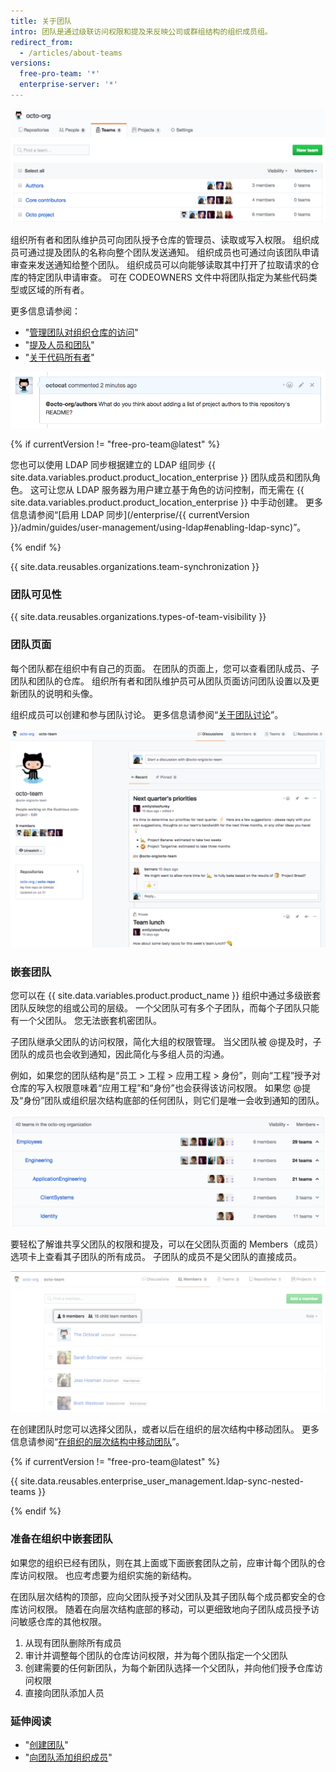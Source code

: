 ```yaml
---
title: 关于团队
intro: 团队是通过级联访问权限和提及来反映公司或群组结构的组织成员组。
redirect_from:
  - /articles/about-teams
versions:
  free-pro-team: '*'
  enterprise-server: '*'
---
```


![组织中的团队列表](/assets/images/help/teams/org-list-of-teams.png)

组织所有者和团队维护员可向团队授予仓库的管理员、读取或写入权限。 组织成员可通过提及团队的名称向整个团队发送通知。 组织成员也可通过向该团队申请审查来发送通知给整个团队。 组织成员可以向能够读取其中打开了拉取请求的仓库的特定团队申请审查。 可在 CODEOWNERS 文件中将团队指定为某些代码类型或区域的所有者。

更多信息请参阅：
- "[管理团队对组织仓库的访问](/articles/managing-team-access-to-an-organization-repository)"
- "[提及人员和团队](/articles/basic-writing-and-formatting-syntax/#mentioning-people-and-teams)"
- "[关于代码所有者](/articles/about-code-owners/)"

![团队提及图像](/assets/images/help/teams/team-mention.png)

{% if currentVersion != "free-pro-team@latest" %}

您也可以使用 LDAP 同步根据建立的 LDAP 组同步 {{ site.data.variables.product.product_location_enterprise }} 团队成员和团队角色。 这可让您从 LDAP 服务器为用户建立基于角色的访问控制，而无需在 {{ site.data.variables.product.product_location_enterprise }} 中手动创建。 更多信息请参阅“[启用 LDAP 同步](/enterprise/{{ currentVersion }}/admin/guides/user-management/using-ldap#enabling-ldap-sync)”。

{% endif %}

{{ site.data.reusables.organizations.team-synchronization }}

### 团队可见性

{{ site.data.reusables.organizations.types-of-team-visibility }}

### 团队页面

每个团队都在组织中有自己的页面。 在团队的页面上，您可以查看团队成员、子团队和团队的仓库。 组织所有者和团队维护员可从团队页面访问团队设置以及更新团队的说明和头像。

组织成员可以创建和参与团队讨论。 更多信息请参阅“[关于团队讨论](/articles/about-team-discussions)”。

![列出团队成员和讨论的团队页面](/assets/images/help/organizations/team-page-discussions-tab.png)

### 嵌套团队

您可以在 {{ site.data.variables.product.product_name }} 组织中通过多级嵌套团队反映您的组或公司的层级。 一个父团队可有多个子团队，而每个子团队只能有一个父团队。 您无法嵌套机密团队。

子团队继承父团队的访问权限，简化大组的权限管理。 当父团队被 @提及时，子团队的成员也会收到通知，因此简化与多组人员的沟通。

例如，如果您的团队结构是“员工 > 工程 > 应用工程 > 身份”，则向“工程”授予对仓库的写入权限意味着“应用工程”和“身份”也会获得该访问权限。 如果您 @提及“身份”团队或组织层次结构底部的任何团队，则它们是唯一会收到通知的团队。

![包含父团队和子团队的团队页面](/assets/images/help/teams/nested-teams-eng-example.png)

要轻松了解谁共享父团队的权限和提及，可以在父团队页面的 Members（成员）选项卡上查看其子团队的所有成员。 子团队的成员不是父团队的直接成员。

![包含子团队所有成员的父团队页面](/assets/images/help/teams/team-and-subteam-members.png)

在创建团队时您可以选择父团队，或者以后在组织的层次结构中移动团队。 更多信息请参阅“[在组织的层次结构中移动团队](/articles/moving-a-team-in-your-organization-s-hierarchy)”。

{% if currentVersion != "free-pro-team@latest" %}

{{ site.data.reusables.enterprise_user_management.ldap-sync-nested-teams }}

{% endif %}

### 准备在组织中嵌套团队

如果您的组织已经有团队，则在其上面或下面嵌套团队之前，应审计每个团队的仓库访问权限。 也应考虑要为组织实施的新结构。

在团队层次结构的顶部，应向父团队授予对父团队及其子团队每个成员都安全的仓库访问权限。 随着在向层次结构底部的移动，可以更细致地向子团队成员授予访问敏感仓库的其他权限。

1. 从现有团队删除所有成员
2. 审计并调整每个团队的仓库访问权限，并为每个团队指定一个父团队
3. 创建需要的任何新团队，为每个新团队选择一个父团队，并向他们授予仓库访问权限
4. 直接向团队添加人员

### 延伸阅读

- "[创建团队](/articles/creating-a-team)"
- "[向团队添加组织成员](/articles/adding-organization-members-to-a-team)"
